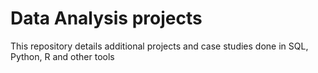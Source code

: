 # Data Analysis projects

This repository details additional projects and case studies done in SQL, Python, R and other tools
